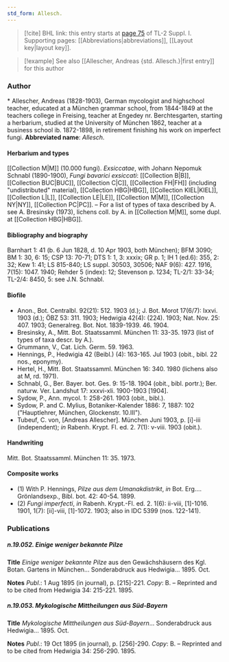 ```yaml
---
std_form: Allesch.
---
```


> [!cite] BHL link: this entry starts at [page 75](https://www.biodiversitylibrary.org/page/33264802) of TL-2 Suppl. I.
> Supporting pages: [[Abbreviations|abbreviations]], [[Layout key|layout key]].

> [!example] See also [[Allescher, Andreas {std. Allesch.}|first entry]] for this author

### Author

\* Allescher, Andreas (1828-1903), German mycologist and highschool teacher, educated at a München grammar school, from 1844-1849 at the teachers college in Freising, teacher at Engedey nr. Berchtesgarten, starting a herbarium, studied at the University of München 1862, teacher at a business school ib. 1872-1898, in retirement finishing his work on imperfect fungi. 
**Abbreviated name**: *Allesch.*

#### Herbarium and types

[[Collection M|M]] (10.000 fungi).
*Exsiccatae*, with Johann Nepomuk Schnabl (1890-1900), *Fungi bavarici exsiccati*: [[Collection B|B]], [[Collection BUC|BUC]], [[Collection C|C]], [[Collection FH|FH]] (including "undistributed" material), [[Collection HBG|HBG]], [[Collection KIEL|KIEL]], [[Collection L|L]], [[Collection LE|LE]], [[Collection M|M]], [[Collection NY|NY]], [[Collection PC|PC]]. – For a list of types of taxa described by A. see A. Bresinsky (1973), lichens coll. by A. in [[Collection M|M]], some dupl. at [[Collection HBG|HBG]].

#### Bibliography and biography

Barnhart 1: 41 (b. 6 Jun 1828, d. 10 Apr 1903, both München); BFM 3090; BM 1: 30, 6: 15; CSP 13: 70-71; DTS 1: 1, 3: xxxix; GR p. 1; IH 1 (ed.6): 355, 2: 32; Kew 1: 41; LS 815-840; LS suppl. 30503, 30506; NAF 9(6): 427. 1916, 7(15): 1047. 1940; Rehder 5 (index): 12; Stevenson p. 1234; TL-2/1: 33-34; TL-2/4: 8450, 5: see J.N. Schnabl.

#### Biofile

- Anon., Bot. Centralbl. 92(21): 512. 1903 (d.); J. Bot. Morot 17(6/7): lxxvi. 1903 (d.); ÖBZ 53: 311. 1903; Hedwigia 42(4): (224). 1903; Nat. Nov. 25: 407. 1903; Generalreg. Bot. Not. 1839-1939. 46. 1904.
- Bresinsky, A., Mitt. Bot. Staatssamml. München 11: 33-35. 1973 (list of types of taxa descr. by A.).
- Grummann, V., Cat. Lich. Germ. 59. 1963.
- Hennings, P., Hedwigia 42 (Beibl.) (4): 163-165. Jul 1903 (obit., bibl. 22 nos., eponymy).
- Hertel, H., Mitt. Bot. Staatssamml. München 16: 340. 1980 (lichens also at M, rd. 1971).
- Schnabl, G., Ber. Bayer. bot. Ges. 9: 15-18. 1904 (obit., bibl. portr.); Ber. naturw. Ver. Landshut 17: xxxvi-xli. 1900-1903 \[1904\].
- Sydow, P., Ann. mycol. 1: 258-261. 1903 (obit., bibl.).
- Sydow, P. and C. Mylius, Botaniker-Kalender 1886: 7, 1887: 102 ("Hauptlehrer, München, Glockenstr. 10.III").
- Tubeuf, C. von, \[Andreas Allescher\]. München Juni 1903, p. \[i\]-iii (independent); *in* Rabenh. Krypt. Fl. ed. 2. 7(1): v-viii. 1903 (obit.).

#### Handwriting

Mitt. Bot. Staatssamml. München 11: 35. 1973.

#### Composite works

- (1) With P. Hennings, *Pilze aus dem Umanakdistrikt*, *in* Bot. Erg.... Grönlandsexp., Bibl. bot. 42: 40-54. 1899.
- (2) *Fungi imperfecti*, *in* Rabenh. Krypt.-Fl. ed. 2. 1(6): ii-viii, \[1\]-1016. 1901, 1(7): \[ii\]-viii, \[1\]-1072. 1903; also in IDC 5399 (nos. 122-141).

### Publications

##### n.19.052. Einige weniger bekannte Pilze

**Title**
*Einige weniger bekannte Pilze* aus den Gewächshäusern des Kgl. Botan. Gartens in München... Sonderabdruck aus Hedwigia... 1895. Oct.

**Notes**
*Publ*.: 1 Aug 1895 (in journal), p. \[215\]-221. *Copy*: B. – Reprinted and to be cited from Hedwigia 34: 215-221. 1895.

##### n.19.053. Mykologische Mittheilungen aus Süd-Bayern

**Title**
*Mykologische Mittheilungen aus Süd-Bayern*... Sonderabdruck aus Hedwigia... 1895. Oct.

**Notes**
*Publ*.: 19 Oct 1895 (in journal), p. \[256\]-290. *Copy*: B. – Reprinted and to be cited from Hedwigia 34: 256-290. 1895.


